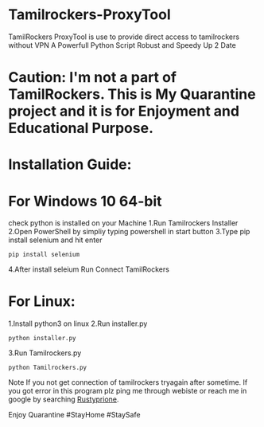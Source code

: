 # Tamilrockers-ProxyTool
TamilRockers ProxyTool is use to provide direct access to tamilrockers without VPN
A Powerfull Python Script
Robust and Speedy
Up 2 Date
# Caution: I'm not a part of TamilRockers. This is My Quarantine project and it is for Enjoyment and Educational Purpose.

# Installation Guide:
# For Windows 10 64-bit

check python is installed on your Machine
1.Run Tamilrockers Installer
2.Open PowerShell by simpliy typing powershell in start button
3.Type pip install selenium and hit enter

```pip install selenium```

4.After install seleium Run Connect TamilRockers 

# For Linux:

1.Install python3 on linux
2.Run installer.py 

```python installer.py```

3.Run Tamilrockers.py

```python Tamilrockers.py```


Note If you not get connection of tamilrockers tryagain after sometime.
If you got error in this program plz ping me through webiste or reach me in google by searching [Rustyprione](https://www.google.com/search?q=rustyprione).

Enjoy Quarantine 
#StayHome #StaySafe 
